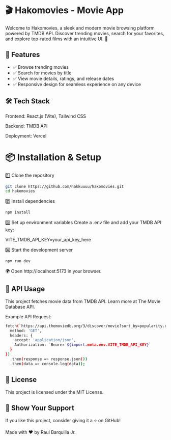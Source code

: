 # 🎬 Hakomovies - Movie App

Welcome to Hakomovies, a sleek and modern movie browsing platform powered by TMDB API. Discover trending movies, search for your favorites, and explore top-rated films with an intuitive UI. 🍿



## 🚀 Features

- ✅ Browse trending movies 
- ✅ Search for movies by title
- ✅ View movie details, ratings, and release dates
- ✅ Responsive design for seamless experience on any device

## 🛠️ Tech Stack

Frontend: React.js (Vite), Tailwind CSS

Backend: TMDB API

Deployment: Vercel

# 📦 Installation & Setup

1️⃣ Clone the repository

```bash
git clone https://github.com/hakkuuuu/hakomovies.git
cd hakomovies
```

2️⃣ Install dependencies

```bash
npm install
```

3️⃣ Set up environment variables
Create a .env file and add your TMDB API key:

VITE_TMDB_API_KEY=your_api_key_here

4️⃣ Start the development server

```bash
npm run dev
```

🌍 Open http://localhost:5173 in your browser.

## 📡 API Usage

This project fetches movie data from TMDB API. Learn more at The Movie Database API.

Example API Request:

```bash
fetch(`https://api.themoviedb.org/3/discover/movie?sort_by=popularity.desc`, {
  method: 'GET',
  headers: {
    accept: 'application/json',
    Authorization: `Bearer ${import.meta.env.VITE_TMDB_API_KEY}`
  }
})
  .then(response => response.json())
  .then(data => console.log(data));
  ```

## 📜 License

This project is licensed under the MIT License.

## 🌟 Show Your Support

If you like this project, consider giving it a ⭐ on GitHub!

Made with ❤️ by Raul Barquilla Jr.

